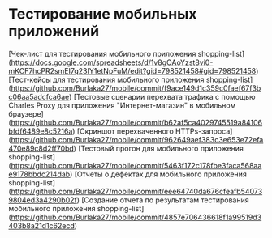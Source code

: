 # Тестирование мобильных приложений
[Чек-лист для тестирования мобильного приложения shopping-list]
(https://docs.google.com/spreadsheets/d/1v8gOAoYzst8vi0-mKCF7hcPR2smEI7q23IY1etNpFuM/edit?gid=798521458#gid=798521458)
[Тест-кейсы для тестирования мобильного приложения shopping-list] 
(https://github.com/Burlaka27/mobile/commit/f9ace149d1c359c0faef67f3bc06aa5adcfca6ae)
[Тестовые сценарии перехвата трафика с помощью Charles Proxy для приложения "Интернет-магазин" в мобильном браузере]
(https://github.com/Burlaka27/mobile/commit/b62af5ca4029745519a84106bfdf6489e8c5216a)
[Скриншот перехваченного HTTPs-запроса]
(https://github.com/Burlaka27/mobile/commit/962649aef383c3e653e72efa470e89c8d2ff70bd)
[Тестовый прогон для мобильного приложения shopping-list] 
(https://github.com/Burlaka27/mobile/commit/5463f172c178fbe3faca568aae9178bbdc214dab)
[Отчеты о дефектах для мобильного приложения shopping-list]
(https://github.com/Burlaka27/mobile/commit/eee64740da676cfeafb540739804ed3a4290b02f)
[Создание отчета по результатам тестирования мобильного приложения shopping-list] 
(https://github.com/Burlaka27/mobile/commit/4857e706436618f1a99519d3403b8a21d1c62ecd)
